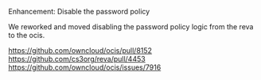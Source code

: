 Enhancement: Disable the password policy

We reworked and moved disabling the password policy logic from the reva to the ocis.

https://github.com/owncloud/ocis/pull/8152
https://github.com/cs3org/reva/pull/4453
https://github.com/owncloud/ocis/issues/7916
